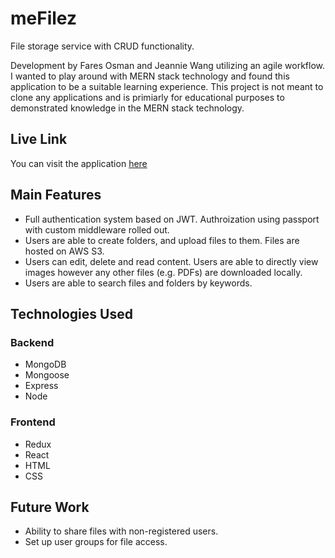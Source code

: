# meFilez

File storage service with CRUD functionality.

Development by Fares Osman and Jeannie Wang utilizing an agile workflow. I wanted to play around with MERN stack technology and found this application to be a suitable learning experience. This project is not meant to clone any applications and is primiarly for educational purposes to demonstrated knowledge in the MERN stack technology.

## Live Link

You can visit the application [here](http://mefilez.herokuapp.com/)

## Main Features

- Full authentication system based on JWT. Authroization using passport with custom middleware rolled out.
- Users are able to create folders, and upload files to them. Files are hosted on AWS S3.
- Users can edit, delete and read content. Users are able to directly view images however any other files (e.g. PDFs) are downloaded locally.
- Users are able to search files and folders by keywords.

## Technologies Used

### Backend

- MongoDB
- Mongoose
- Express
- Node

### Frontend

- Redux
- React
- HTML
- CSS

## Future Work

- Ability to share files with non-registered users.
- Set up user groups for file access.
